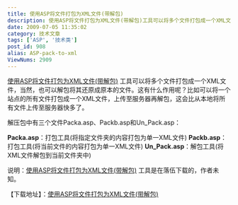 ```yaml
---
title: 使用ASP将文件打包为XML文件(带解包)
description: 使用ASP将文件打包为XML文件(带解包)工具可以将多个文件打包成一个XML文件，当然，也可以解包将其还原成原本的文件。这有什么作用呢？比如可以将一个站点的所有文件打包成一个XML文件，上传至服务器再解包，这会比从本地将所有文件上传至服务器快多了。解压包中有三个文件Packa.asp、Packb.asp和Un_Pack.asp：Packa.asp：打包工具(将指定文件夹的内容打包为单一XML文件)Packb.asp：打包工具(将当前文件的内容打包为单一XML文件)Un_Pack.asp：解包工具(将XML文件解包到当前文件夹中)
date: 2009-07-05 11:35:02
category: 技术文章
tags: ['ASP', '技术类']
post_id: 908
alias: ASP-pack-to-xml
ViewNums: 2909
---
```


[使用ASP将文件打包为XML文件(带解包)](/blog/asp-pack-to-xml) 工具可以将多个文件打包成一个XML文件，当然，也可以解包将其还原成原本的文件。这有什么作用呢？比如可以将一个站点的所有文件打包成一个XML文件，上传至服务器再解包，这会比从本地将所有文件上传至服务器快多了。

解压包中有三个文件Packa.asp、Packb.asp和Un_Pack.asp：

**Packa.asp**：打包工具(将指定文件夹的内容打包为单一XML文件)
**Packb.asp**：打包工具(将当前文件的内容打包为单一XML文件)
**Un_Pack.asp**：解包工具(将XML文件解包到当前文件夹中)

说明：[使用ASP将文件打包为XML文件(带解包)](/blog/asp-pack-to-xml) 工具是在落伍下载的，作者未知。

【下载地址】：[使用ASP将文件打包为XML文件(带解包)](http://www.mzwu.com/pic/20071017/Pack_Install.rar)

